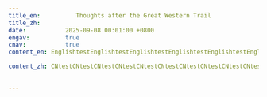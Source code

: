 ```yaml
---
title_en:          Thoughts after the Great Western Trail
title_zh:
date:           2025-09-08 00:01:00 +0800
engav:          true
cnav:           true
content_en: EnglishtestEnglishtestEnglishtestEnglishtestEnglishtestEnglishtestEnglishtestEnglishtestEnglishtestEnglishtestEnglishtestEnglishtestEnglishtestEnglishtestEnglishtestEnglishtestEnglishtestEnglishtest

content_zh: CNtestCNtestCNtestCNtestCNtestCNtestCNtestCNtestCNtestCNtestCNtestCNtestCNtestCNtestCNtestCNtestCNtestCNtestCNtestCNtestCNtestCNtestCNtestCNtestCNtestCNtestCNtestCNtest

  
---
```

